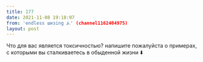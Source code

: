 ```yaml
---
title: 177
date: 2021-11-08 19:18:07
from: 'endless шизing ⍼' (channel1162404975)
layout: post
---
```


Что для вас является токсичностью? напишите пожалуйста о примерах, с которыми вы сталкиваетесь в обыденной жизни
⬇️

